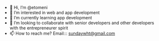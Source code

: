 - 👋 Hi, I’m @etomeni
- 👀 I’m interested in web and app development
- 🌱 I’m currently learning app development
- 💞️ I’m looking to collaborate with senior developers and other developers with the entrepreneurer spirit
- 📫 How to reach me? Email::: sundaywht@gmail.com

<!---
etomeni/etomeni is a ✨ special ✨ repository because its `README.md` (this file) appears on your GitHub profile.
You can click the Preview link to take a look at your changes.
--->
